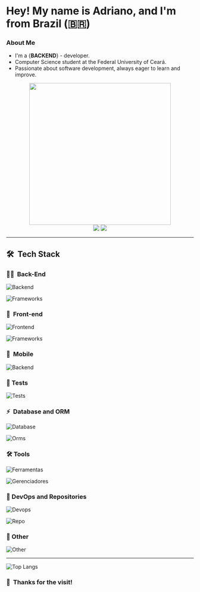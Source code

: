 # Hey! My name is Adriano, and I'm from Brazil (🇧🇷)

### About Me
- I'm a {**BACKEND**} - developer.
- Computer Science student at the Federal University of Ceará.
- Passionate about software development, always eager to learn and improve.

<div align="center">
   <img height="380em" src="https://user-images.githubusercontent.com/70382532/138322189-2db8df52-9dcb-40a0-88a8-c365466bd33d.gif"/>
</div>
<div align="center">
   <a href="https://www.linkedin.com/in/drianolma/" target="_blank"><img src="https://img.shields.io/badge/-LinkedIn-%230077B5?style=for-the-badge&logo=linkedin&logoColor=white" target="_blank"></a>
   <a href="https://www.youtube.com/channel/UCQVtwi-b85TEbVQ-VVtk5BQ" target="_blank"><img src="https://img.shields.io/badge/YouTube-FF0000?style=for-the-badge&logo=youtube&logoColor=white" target="_blank"></a>
</div>

---
## 🛠 &nbsp;Tech Stack

### 👩‍💻 &nbsp;Back-End
![Backend](https://skillicons.dev/icons?i=java,python,php,c,nodejs)

![Frameworks](https://skillicons.dev/icons?i=spring,laravel)

### 🎨 &nbsp;Front-end
![Frontend](https://skillicons.dev/icons?i=html,css,javascript,jquery,bootstrap)

![Frameworks](https://skillicons.dev/icons?i=react,angular,nextjs)

### 🎨 &nbsp;Mobile
![Backend](https://skillicons.dev/icons?i=kotlin,react)

### 🐛 Tests
![Tests](https://skillicons.dev/icons?i=cypress,postman)

### ⚡ &nbsp;Database and ORM
![Database](https://skillicons.dev/icons?i=postgres,mysql,mongodb,sqlite,firebase)

![Orms](https://skillicons.dev/icons?i=hibernate)

### 🛠 Tools

![Ferramentas](https://skillicons.dev/icons?i=idea,vscode,eclipse)

![Gerenciadores](https://skillicons.dev/icons?i=maven,gradle,npm,vite)

### 🔨 DevOps and Repositories

![Devops](https://skillicons.dev/icons?i=git,docker,kubernetes,jenkins,nginx)

![Repo](https://skillicons.dev/icons?i=github,gitlab)

### 🤔 Other

![Other](https://skillicons.dev/icons?i=aws,redis,rabbitmq,kafka)

---

![Top Langs](https://github-readme-stats.vercel.app/api/top-langs/?username=drianodev&hide=css,html,scss,powershell,shell&hide_progress=true&theme=dracula)

### 🙏 &nbsp;Thanks for the visit!
